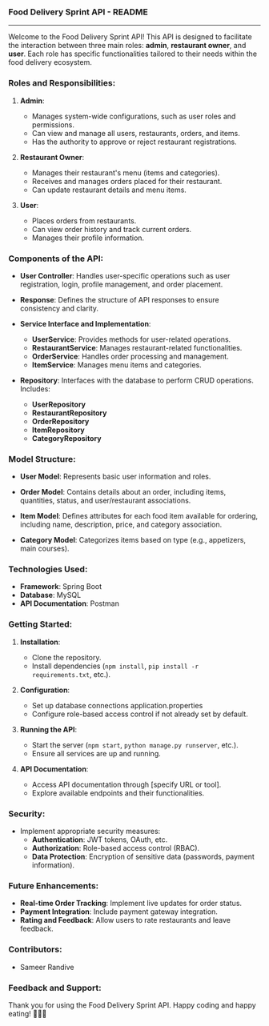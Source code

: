 ### Food Delivery Sprint API - README

---

Welcome to the Food Delivery Sprint API! This API is designed to facilitate the interaction between three main roles: **admin**, **restaurant owner**, and **user**. Each role has specific functionalities tailored to their needs within the food delivery ecosystem.

### Roles and Responsibilities:

1. **Admin**:
   - Manages system-wide configurations, such as user roles and permissions.
   - Can view and manage all users, restaurants, orders, and items.
   - Has the authority to approve or reject restaurant registrations.

2. **Restaurant Owner**:
   - Manages their restaurant's menu (items and categories).
   - Receives and manages orders placed for their restaurant.
   - Can update restaurant details and menu items.

3. **User**:
   - Places orders from restaurants.
   - Can view order history and track current orders.
   - Manages their profile information.

### Components of the API:

- **User Controller**: Handles user-specific operations such as user registration, login, profile management, and order placement.
  
- **Response**: Defines the structure of API responses to ensure consistency and clarity.
  
- **Service Interface and Implementation**: 
  - **UserService**: Provides methods for user-related operations.
  - **RestaurantService**: Manages restaurant-related functionalities.
  - **OrderService**: Handles order processing and management.
  - **ItemService**: Manages menu items and categories.
  
- **Repository**: Interfaces with the database to perform CRUD operations. Includes:
  - **UserRepository**
  - **RestaurantRepository**
  - **OrderRepository**
  - **ItemRepository**
  - **CategoryRepository**

### Model Structure:

- **User Model**: Represents basic user information and roles.
  
- **Order Model**: Contains details about an order, including items, quantities, status, and user/restaurant associations.
  
- **Item Model**: Defines attributes for each food item available for ordering, including name, description, price, and category association.
  
- **Category Model**: Categorizes items based on type (e.g., appetizers, main courses).

### Technologies Used:

- **Framework**: Spring Boot
- **Database**: MySQL
- **API Documentation**:  Postman

### Getting Started:

1. **Installation**:
   - Clone the repository.
   - Install dependencies (`npm install`, `pip install -r requirements.txt`, etc.).

2. **Configuration**:
   - Set up database connections application.properties
   - Configure role-based access control if not already set by default.

3. **Running the API**:
   - Start the server (`npm start`, `python manage.py runserver`, etc.).
   - Ensure all services are up and running.

4. **API Documentation**:
   - Access API documentation through [specify URL or tool].
   - Explore available endpoints and their functionalities.

### Security:

- Implement appropriate security measures:
  - **Authentication**: JWT tokens, OAuth, etc.
  - **Authorization**: Role-based access control (RBAC).
  - **Data Protection**: Encryption of sensitive data (passwords, payment information).

### Future Enhancements:

- **Real-time Order Tracking**: Implement live updates for order status.
- **Payment Integration**: Include payment gateway integration.
- **Rating and Feedback**: Allow users to rate restaurants and leave feedback.

### Contributors:

- Sameer Randive

### Feedback and Support:

Thank you for using the Food Delivery Sprint API. Happy coding and happy eating! 🍔🌮🍕
